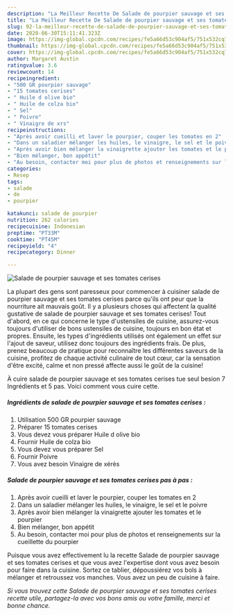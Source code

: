 ```yaml
---
description: "La Meilleur Recette De Salade de pourpier sauvage et ses tomates cerises"
title: "La Meilleur Recette De Salade de pourpier sauvage et ses tomates cerises"
slug: 92-la-meilleur-recette-de-salade-de-pourpier-sauvage-et-ses-tomates-cerises
date: 2020-06-30T15:11:41.323Z
image: https://img-global.cpcdn.com/recipes/fe5a66d53c904af5/751x532cq70/salade-de-pourpier-sauvage-et-ses-tomates-cerises-photo-principale-de-la-recette.jpg
thumbnail: https://img-global.cpcdn.com/recipes/fe5a66d53c904af5/751x532cq70/salade-de-pourpier-sauvage-et-ses-tomates-cerises-photo-principale-de-la-recette.jpg
cover: https://img-global.cpcdn.com/recipes/fe5a66d53c904af5/751x532cq70/salade-de-pourpier-sauvage-et-ses-tomates-cerises-photo-principale-de-la-recette.jpg
author: Margaret Austin
ratingvalue: 3.6
reviewcount: 14
recipeingredient:
- "500 GR pourpier sauvage"
- "15 tomates cerises"
- " Huile d olive bio"
- " Huile de colza bio"
- " Sel"
- " Poivre"
- " Vinaigre de xrs"
recipeinstructions:
- "Après avoir cueilli et laver le pourpier, couper les tomates en 2"
- "Dans un saladier mélanger les huiles, le vinaigre, le sel et le poivre"
- "Après avoir bien mélanger la vinaigrette ajouter les tomates et le pourpier"
- "Bien mélanger, bon appétit"
- "Au besoin, contacter moi pour plus de photos et renseignements sur la cueillette du pourpier"
categories:
- Resep
tags:
- salade
- de
- pourpier

katakunci: salade de pourpier 
nutrition: 262 calories
recipecuisine: Indonesian
preptime: "PT33M"
cooktime: "PT45M"
recipeyield: "4"
recipecategory: Dinner

---
```



![Salade de pourpier sauvage et ses tomates cerises](https://img-global.cpcdn.com/recipes/fe5a66d53c904af5/751x532cq70/salade-de-pourpier-sauvage-et-ses-tomates-cerises-photo-principale-de-la-recette.jpg)

La plupart des gens sont paresseux pour commencer à cuisiner salade de pourpier sauvage et ses tomates cerises parce qu'ils ont peur que la nourriture ait mauvais goût. Il y a plusieurs choses qui affectent la qualité gustative de salade de pourpier sauvage et ses tomates cerises! Tout d'abord, en ce qui concerne le type d'ustensiles de cuisine, assurez-vous toujours d'utiliser de bons ustensiles de cuisine, toujours en bon état et propres. Ensuite, les types d'ingrédients utilisés ont également un effet sur l'ajout de saveur, utilisez donc toujours des ingrédients frais. De plus, prenez beaucoup de pratique pour reconnaître les différentes saveurs de la cuisine, profitez de chaque activité culinaire de tout cœur, car la sensation d'être excité, calme et non pressé affecte aussi le goût de la cuisine!

<!--inarticleads1-->

À cuire salade de pourpier sauvage et ses tomates cerises tue seul besion 7 Ingrédients et 5 pas. Voici comment vous cuire cette.

##### Ingrédients de salade de pourpier sauvage et ses tomates cerises :

1. Utilisation 500 GR pourpier sauvage
1. Préparer 15 tomates cerises
1. Vous devez vous préparer  Huile d olive bio
1. Fournir  Huile de colza bio
1. Vous devez vous préparer  Sel
1. Fournir  Poivre
1. Vous avez besoin  Vinaigre de xérès




<!--inarticleads2-->

##### Salade de pourpier sauvage et ses tomates cerises pas à pas :

1. Après avoir cueilli et laver le pourpier, couper les tomates en 2
1. Dans un saladier mélanger les huiles, le vinaigre, le sel et le poivre
1. Après avoir bien mélanger la vinaigrette ajouter les tomates et le pourpier
1. Bien mélanger, bon appétit
1. Au besoin, contacter moi pour plus de photos et renseignements sur la cueillette du pourpier




<!--inarticleads1-->

<p>
Puisque vous avez effectivement lu la recette Salade de pourpier sauvage et ses tomates cerises et que vous avez l'expertise dont vous avez besoin pour faire dans la cuisine. Sortez ce tablier, dépoussiérez vos bols à mélanger et retroussez vos manches. Vous avez un peu de cuisine à faire.
</p>

<p>
<i>Si vous trouvez cette Salade de pourpier sauvage et ses tomates cerises recette utile, partagez-la avec vos bons amis ou votre famille, merci et bonne chance.</i>
</p>
